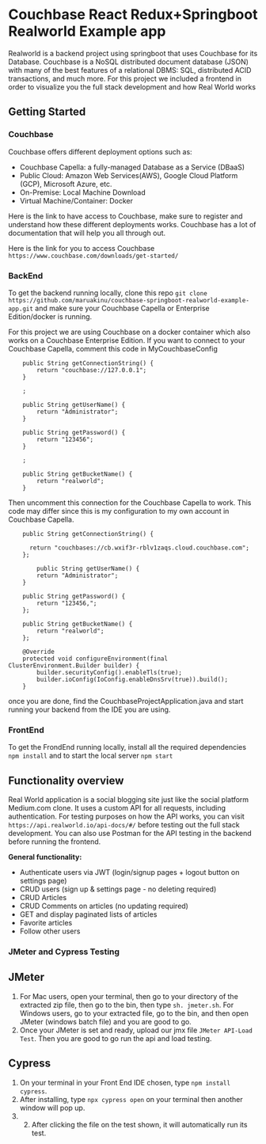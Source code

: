 # Couchbase React Redux+Springboot Realworld Example app
Realworld is a backend project using springboot that uses Couchbase for its Database. Couchbase is a NoSQL distributed document database (JSON) with many of the best features of a relational DBMS: SQL, distributed ACID transactions, and much more. For this project we included a frontend in order to visualize you the full stack development and how Real World works


## Getting Started

### Couchbase
Couchbase offers different deployment options such as:
- Couchbase Capella: a fully-managed Database as a Service (DBaaS)
- Public Cloud: Amazon Web Services(AWS), Google Cloud Platform (GCP), Microsoft Azure, etc.
- On-Premise: Local Machine Download
- Virtual Machine/Container: Docker

Here is the link to have access to Couchbase, make sure to register and understand how these different deployments works. Couchbase has a lot of documentation that will help you all through out.

Here is the link for you to access Couchbase ` https://www.couchbase.com/downloads/get-started/ `


### BackEnd
To get the backend running locally, clone this repo ` git clone https://github.com/maruakinu/couchbase-springboot-realworld-example-app.git `
and make sure your Couchbase Capella or Enterprise Edition/docker is running.

For this project we are using Couchbase on a docker container which also works on a Couchbase Enterprise Edition. If you want to connect to your Couchbase Capella, comment this code in MyCouchbaseConfig

```
    public String getConnectionString() {
        return "couchbase://127.0.0.1";
    }

    ;

    public String getUserName() {
        return "Administrator";
    }

    public String getPassword() {
        return "123456";
    }

    ;

    public String getBucketName() {
        return "realworld";
    }
```
Then uncomment this connection for the Couchbase Capella to work. This code may differ since this is my configuration to my own account in Couchbase Capella.

```
    public String getConnectionString() {

      return "couchbases://cb.wxif3r-rblv1zaqs.cloud.couchbase.com";
    };

        public String getUserName() {
        return "Administrator";
    }

    public String getPassword() {
        return "123456,";
    };

    public String getBucketName() {
        return "realworld";
    };

    @Override
    protected void configureEnvironment(final ClusterEnvironment.Builder builder) {
        builder.securityConfig().enableTls(true);
        builder.ioConfig(IoConfig.enableDnsSrv(true)).build();
    }
```

 once you are done, find the CouchbaseProjectApplication.java and start running your backend from the IDE you are using.
 
 ### FrontEnd
 To get the FrondEnd running locally, install all the required dependencies ` npm install ` and to start the local server ` npm start `
 
## Functionality overview

Real World application is a social blogging site just like the social platform Medium.com clone. It uses a custom API for all requests, including authentication. For testing purposes on how the API works, you can visit ` https://api.realworld.io/api-docs/#/ ` before testing out the full stack development. You can also use Postman for the API testing in the backend before running the frontend.

**General functionality:**

- Authenticate users via JWT (login/signup pages + logout button on settings page)
- CRUD users (sign up & settings page - no deleting required)
- CRUD Articles
- CRUD Comments on articles (no updating required)
- GET and display paginated lists of articles
- Favorite articles
- Follow other users

### JMeter and Cypress Testing

## JMeter
1. For Mac users, open your terminal, then go to your directory of the extracted zip file, then go to the bin, then type `sh. jmeter.sh`.
    For Windows users, go to your extracted file, go to the bin, and then open JMeter (windows batch file) and you are good to go.
2. Once your JMeter is set and ready, upload our jmx file ` JMeter API-Load Test `. Then you are good to go run the api and load testing.
 
 ## Cypress
 1. On your terminal in your Front End IDE chosen, type ` npm install cypress `.
 2. After installing, type `npx cypress open` on your terminal then another window will pop up.
 3. 2.	After clicking the file on the test shown, it will automatically run its test. 
